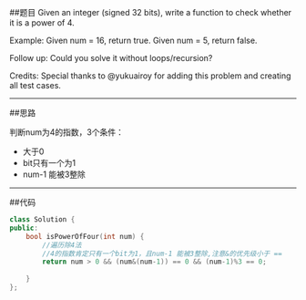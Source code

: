 ##题目
Given an integer (signed 32 bits), write a function to check whether it is a power of 4.

Example:
Given num = 16, return true. Given num = 5, return false.

Follow up: Could you solve it without loops/recursion?

Credits:
Special thanks to @yukuairoy for adding this problem and creating all test cases.

------

##思路

判断num为4的指数，3个条件：
- 大于0
- bit只有一个为1
- num-1 能被3整除

------

##代码

```cpp
class Solution {
public:
    bool isPowerOfFour(int num) {
        //遍历除4法
        //4的指数肯定只有一个bit为1，且num-1 能被3整除,注意&的优先级小于 ==
        return num > 0 && (num&(num-1)) == 0 && (num-1)%3 == 0;
        
    }
};
```
